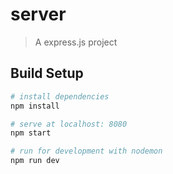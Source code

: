 # server

> A express.js project

## Build Setup

``` bash
# install dependencies
npm install

# serve at localhost: 8080
npm start

# run for development with nodemon
npm run dev
```
